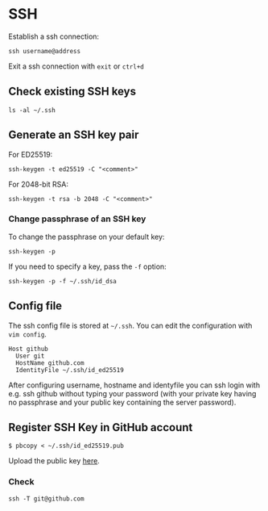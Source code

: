 # SSH


Establish a ssh connection:
```shell
ssh username@address
```

Exit a ssh connection with `exit` or `ctrl+d`


## Check existing SSH keys
```shell
ls -al ~/.ssh
```

## Generate an SSH key pair

For ED25519:
```shell
ssh-keygen -t ed25519 -C "<comment>"
```

For 2048-bit RSA:
```shell
ssh-keygen -t rsa -b 2048 -C "<comment>"
```

### Change passphrase of an SSH key

To change the passphrase on your default key:

```shell
ssh-keygen -p
```

If you need to specify a key, pass the `-f` option:

```shell
ssh-keygen -p -f ~/.ssh/id_dsa
```

## Config file

The ssh config file is stored at `~/.ssh`. You can edit the configuration with `vim config`. 

```
Host github
  User git
  HostName github.com
  IdentityFile ~/.ssh/id_ed25519
```

After configuring username, hostname and identyfile you can ssh login with e.g. ssh github without typing your password (with your private key having no passphrase and your public key containing the server password). 

## Register SSH Key in GitHub account

```shell
$ pbcopy < ~/.ssh/id_ed25519.pub
```

Upload the public key [here](https://github.com/settings/keys).

### Check

```shell
ssh -T git@github.com
```
